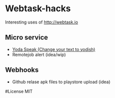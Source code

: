 # Webtask-hacks
Interesting uses of http://webtask.io


## Micro service 
 * [Yoda Speak (Change your text to yodish)](./yoda-speak.js)
 * Remotejob alert (idea/wip)

## Webhooks
  * Github relase apk files to playstore upload (idea)

#License
MIT
